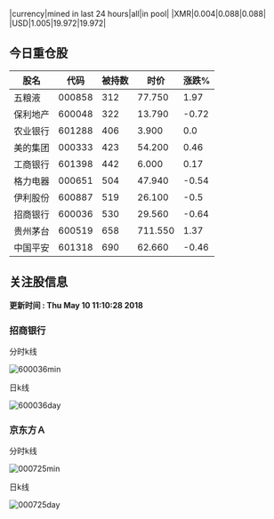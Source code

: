 |currency|mined in last 24 hours|all|in pool|
|XMR|0.004|0.088|0.088|
|USD|1.005|19.972|19.972|

## 今日重仓股 

|股名|代码|被持数|时价|涨跌%|
|---|---|---|---|---|
|五粮液|000858|312|77.750|1.97|
|保利地产|600048|322|13.790|-0.72|
|农业银行|601288|406|3.900|0.0|
|美的集团|000333|423|54.200|0.46|
|工商银行|601398|442|6.000|0.17|
|格力电器|000651|504|47.940|-0.54|
|伊利股份|600887|519|26.100|-0.5|
|招商银行|600036|530|29.560|-0.64|
|贵州茅台|600519|658|711.550|1.37|
|中国平安|601318|690|62.660|-0.46|

## 关注股信息
**更新时间 : Thu May 10 11:10:28 2018**
### 招商银行 
分时k线

![600036min](http://image.sinajs.cn/newchart/min/n/sh600036.gif)

日k线

![600036day](http://image.sinajs.cn/newchart/daily/n/sh600036.gif)

### 京东方Ａ 
分时k线

![000725min](http://image.sinajs.cn/newchart/min/n/sz000725.gif)

日k线

![000725day](http://image.sinajs.cn/newchart/daily/n/sz000725.gif)
